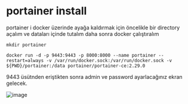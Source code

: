 # portainer install

portainer i docker üzerinde ayağa kaldırmak için öncelikle bir directory açalım ve dataları içinde tutalım daha sonra docker çalıştıralım

```
mkdir portainer

docker run -d -p 9443:9443 -p 8000:8000 --name portainer --restart=always -v /var/run/docker.sock:/var/run/docker.sock -v ${PWD}/portainer:/data portainer/portainer-ce:2.29.0
```

9443 üsütnden eriştikten sonra admin ve password ayarlacağınız ekran gelecek.

![image](https://github.com/user-attachments/assets/bf81264c-eef7-4b51-a2ab-91cd1206b99b)
